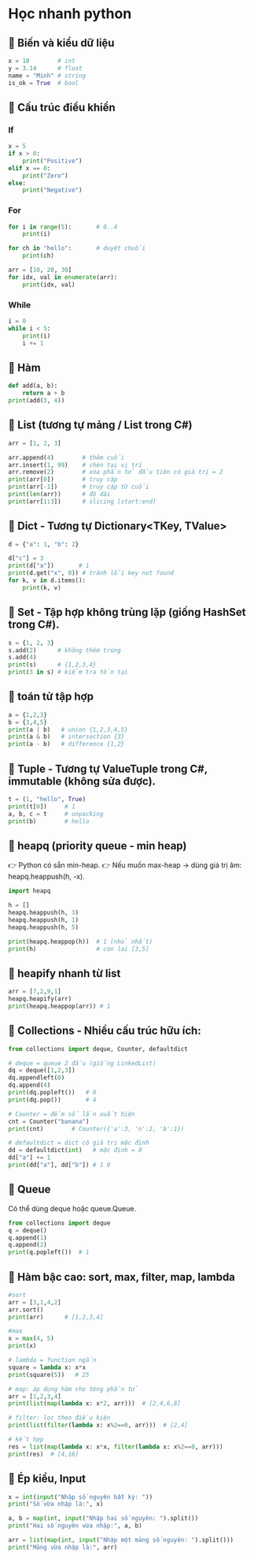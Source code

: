 # Học nhanh python


## 🔹 Biến và kiểu dữ liệu
```python
x = 10        # int
y = 3.14      # float
name = "Minh" # string
is_ok = True  # bool
```

## 🔹 Cấu trúc điều khiển
### If
```python
x = 5
if x > 0:
    print("Positive")
elif x == 0:
    print("Zero")
else:
    print("Negative")
```

### For
```python
for i in range(5):       # 0..4
    print(i)

for ch in "hello":       # duyệt chuỗi
    print(ch)

arr = [10, 20, 30]
for idx, val in enumerate(arr):
    print(idx, val)
```

### While
```python
i = 0
while i < 5:
    print(i)
    i += 1
```

## 🔹 Hàm
```python
def add(a, b):
    return a + b
print(add(3, 4))
```

## 🔹 List (tương tự mảng / List<T> trong C#)
```python
arr = [1, 2, 3]

arr.append(4)        # thêm cuối
arr.insert(1, 99)    # chèn tại vị trí
arr.remove(2)        # xóa phần tử đầu tiên có giá trị = 2
print(arr[0])        # truy cập
print(arr[-1])       # truy cập từ cuối
print(len(arr))      # độ dài
print(arr[1:3])      # slicing [start:end)
```

## 🔹 Dict - Tương tự Dictionary<TKey, TValue>
```python
d = {"a": 1, "b": 2}

d["c"] = 3
print(d["a"])       # 1
print(d.get("x", 0)) # tránh lỗi key not found
for k, v in d.items():
    print(k, v)
```

## 🔹 Set - Tập hợp không trùng lặp (giống HashSet<T> trong C#).
```python
s = {1, 2, 3}
s.add(2)      # không thêm trùng
s.add(4)
print(s)      # {1,2,3,4}
print(3 in s) # kiểm tra tồn tại
```

## 🔹 toán tử tập hợp
```python
a = {1,2,3}
b = {3,4,5}
print(a | b)   # union {1,2,3,4,5}
print(a & b)   # intersection {3}
print(a - b)   # difference {1,2}
```

## 🔹 Tuple - Tương tự ValueTuple trong C#, immutable (không sửa được).
```python
t = (1, "hello", True)
print(t[0])     # 1
a, b, c = t     # unpacking
print(b)        # hello
```


## 🔹 heapq (priority queue - min heap)
👉 Python có sẵn min-heap.
👉 Nếu muốn max-heap → dùng giá trị âm: heapq.heappush(h, -x).
```python
import heapq

h = []
heapq.heappush(h, 3)
heapq.heappush(h, 1)
heapq.heappush(h, 5)

print(heapq.heappop(h))  # 1 (nhỏ nhất)
print(h)                 # còn lại [3,5]
```

## 🔹 heapify nhanh từ list
```python
arr = [7,2,9,1]
heapq.heapify(arr)
print(heapq.heappop(arr)) # 1
```

## 🔹 Collections - Nhiều cấu trúc hữu ích:
```python
from collections import deque, Counter, defaultdict

# deque = queue 2 đầu (giống LinkedList)
dq = deque([1,2,3])
dq.appendleft(0)
dq.append(4)
print(dq.popleft())   # 0
print(dq.pop())       # 4

# Counter = đếm số lần xuất hiện
cnt = Counter("banana")
print(cnt)        # Counter({'a':3, 'n':2, 'b':1})

# defaultdict = dict có giá trị mặc định
dd = defaultdict(int)   # mặc định = 0
dd["a"] += 1
print(dd["a"], dd["b"]) # 1 0
```

## 🔹 Queue
Có thể dùng deque hoặc queue.Queue.
```python
from collections import deque
q = deque()
q.append(1)
q.append(2)
print(q.popleft())  # 1
```

## 🔹 Hàm bậc cao: sort, max, filter, map, lambda

```python
#sort
arr = [3,1,4,2]
arr.sort()
print(arr)      # [1,2,3,4]

#max
x = max(4, 5)
print(x)

# lambda = function ngắn
square = lambda x: x*x
print(square(5))   # 25

# map: áp dụng hàm cho từng phần tử
arr = [1,2,3,4]
print(list(map(lambda x: x*2, arr)))  # [2,4,6,8]

# filter: lọc theo điều kiện
print(list(filter(lambda x: x%2==0, arr)))  # [2,4]

# kết hợp
res = list(map(lambda x: x*x, filter(lambda x: x%2==0, arr)))
print(res)  # [4,16]
```

## 🔹 Ép kiểu, Input
```python
x = int(input("Nhập số nguyên bất kỳ: "))
print("Số vừa nhập là:", x)

a, b = map(int, input("Nhập hai số nguyên: ").split())
print("Hai số nguyên vừa nhập:", a, b)

arr = list(map(int, input("Nhập một mảng số nguyên: ").split()))
print("Mảng vừa nhập là:", arr)
```